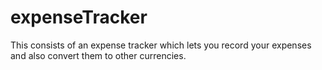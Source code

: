 # expenseTracker
This consists of an expense tracker which lets you record your expenses and also convert them to other currencies.
